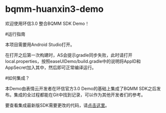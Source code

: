 # bqmm-huanxin3-demo

欢迎使用环信3.0 整合BQMM SDK Demo！

#运行指南

本项目需要用Android Studio打开。

在打开之后第一次构建时，AS会提示gradle同步失败，此时请打开local.properties，按照easeUIDemo/build.gradle中的说明将AppID和AppSecret加入其中，然后即可正常编译运行。

#如何集成？

本Demo由表情云开发者在环信官方3.0 Demo的基础上集成了BQMM SDK之后发布。集成的全过程都能在Git中找到记录，可以作为其他开发者们的参考。

要查看集成最新版SDK需要更改的代码，请[点击这里](https://github.com/siyanhui/bqmm-huanxin3-demo/compare/e9bd02bf0e3a6052a4d8c4e35e8d0b239d2da77d...master#files_bucket)。
